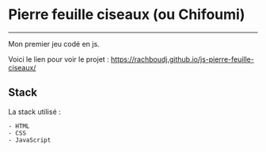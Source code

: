 # Pierre feuille ciseaux (ou Chifoumi)

***

Mon premier jeu codé en js.

Voici le lien pour voir le projet : https://rachboudj.github.io/js-pierre-feuille-ciseaux/


## Stack

La stack utilisé : 

    - HTML 
    - CSS
    - JavaScript